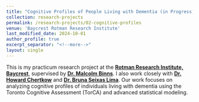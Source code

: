```yaml
---
title: "Cognitive Profiles of People Living with Dementia (in Progress)"
collection: research-projects
permalink: /research-projects/02-cognitive-profiles
venue: 'Baycrest Rotman Research Institute'
last_modified_date: 2024-10-01 
author_profile: true  
excerpt_separator: "<!--more-->" 
layout: single
---
```

<!--more--> 

This is my practicum research project at the [**Rotman Research Institute, Baycrest**](https://www.baycrest.org/about-us-rri), supervised by [**Dr. Malcolm Binns**](https://www.dlsph.utoronto.ca/faculty-profile/binns-malcolm/). I also work closely with [**Dr. Howard Chertkow**](https://www.baycrest.org/Baycrest/Research-Innovation/People/Researchers/Scientists/Dr-Howard-Chertkow) and [**Dr. Bruna Seixas Lima**](https://scholar.google.com/citations?user=_0ls-AIAAAAJ&hl=en). Our work focuses on analyzing cognitive profiles of individuals living with dementia using the Toronto Cognitive Assessment (TorCA) and advanced statistical modeling.




